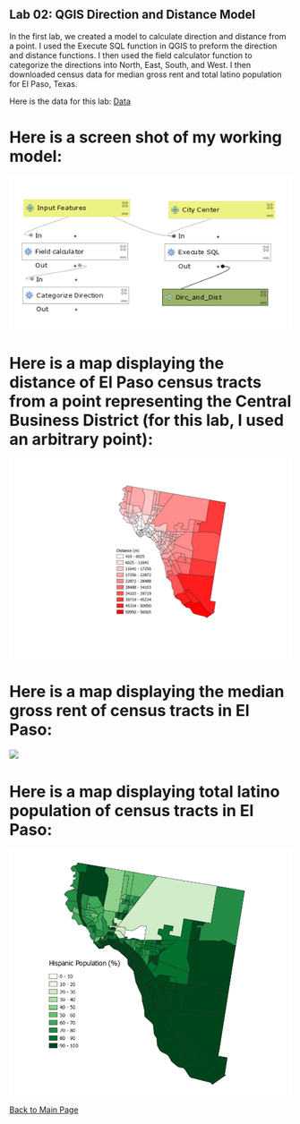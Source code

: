 ##  Lab 02: QGIS Direction and Distance Model

In the first lab, we created a model to calculate direction and distance from a point. I used the Execute SQL function in QGIS to preform the direction and distance functions. I then used the field calculator function to categorize the directions into North, East, South, and West. I then downloaded census data for median gross rent and total latino population for El Paso, Texas. 

Here is the data for this lab: [Data](Data_Lab02.md)

# Here is a screen shot of my working model:

![](Model_Lab02.PNG)

# Here is a map displaying the distance of El Paso census tracts from a point representing the Central Business District (for this lab, I used an arbitrary point):

![](Final_El_Paso.png)


# Here is a map displaying the median gross rent of census tracts in El Paso:

![](El_Paso_Median_Gross_Rent.PNGg)


# Here is a map displaying total latino population of census tracts in El Paso:

![](El_Paso_Hispanic.PNG)

[Back to Main Page](index.md)
